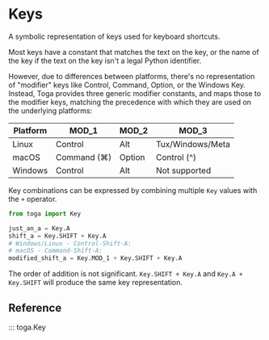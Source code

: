 # Keys

A symbolic representation of keys used for keyboard shortcuts.

Most keys have a constant that matches the text on the key, or the name
of the key if the text on the key isn't a legal Python identifier.

However, due to differences between platforms, there's no representation
of "modifier" keys like Control, Command, Option, or the Windows Key.
Instead, Toga provides three generic modifier constants, and maps those
to the modifier keys, matching the precedence with which they are used
on the underlying platforms:

| Platform | MOD_1       | MOD_2  | MOD_3            |
|----------|-------------|--------|------------------|
| Linux    | Control     | Alt    | Tux/Windows/Meta |
| macOS    | Command (⌘) | Option | Control (^)      |
| Windows  | Control     | Alt    | Not supported    |

Key combinations can be expressed by combining multiple `Key` values
with the `+` operator.

```python
from toga import Key

just_an_a = Key.A
shift_a = Key.SHIFT + Key.A
# Windows/Linux - Control-Shift-A:
# macOS - Command-Shift-A:
modified_shift_a = Key.MOD_1 + Key.SHIFT + Key.A
```

The order of addition is not significant. `Key.SHIFT + Key.A` and
`Key.A + Key.SHIFT` will produce the same key representation.

## Reference

::: toga.Key
